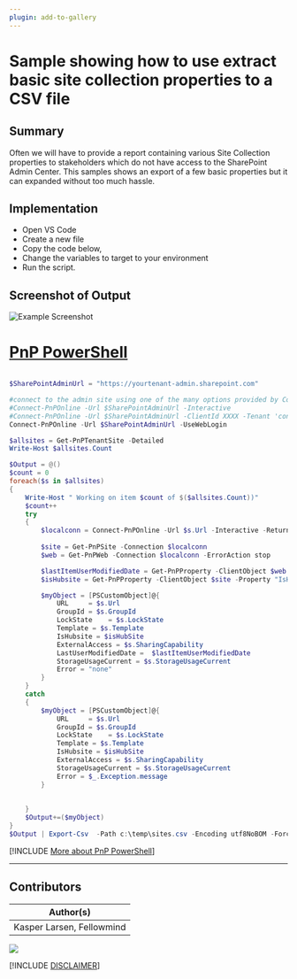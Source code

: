 ```yaml
---
plugin: add-to-gallery
---
```


# Sample showing how to use extract basic site collection properties to a CSV file

## Summary

Often we will have to provide a report containing various Site Collection properties to stakeholders which do not have access to the SharePoint Admin Center. This samples shows an export of a few basic properties but it can expanded without too much hassle.

## Implementation

- Open VS Code
- Create a new file
- Copy the code below,
- Change the variables to target to your environment
- Run the script.
 
## Screenshot of Output 

![Example Screenshot](assets/preview.png)

# [PnP PowerShell](#tab/pnpps)
```powershell

$SharePointAdminUrl = "https://yourtenant-admin.sharepoint.com"

#connect to the admin site using one of the many options provided by Connect-PnPOnline
#Connect-PnPOnline -Url $SharePointAdminUrl -Interactive
#Connect-PnPOnline -Url $SharePointAdminUrl -ClientId XXXX -Tenant 'contoso.onmicrosoft.com' -Thumbprint YYYYY
Connect-PnPOnline -Url $SharePointAdminUrl -UseWebLogin

$allsites = Get-PnPTenantSite -Detailed 
Write-Host $allsites.Count

$Output = @()
$count = 0
foreach($s in $allsites)
{
    Write-Host " Working on item $count of $($allsites.Count))"
    $count++
    try 
    {
        $localconn = Connect-PnPOnline -Url $s.Url -Interactive -ReturnConnection
        
        $site = Get-PnPSite -Connection $localconn
        $web = Get-PnPWeb -Connection $localconn -ErrorAction stop

        $lastItemUserModifiedDate = Get-PnPProperty -ClientObject $web -Property "LastItemUserModifiedDate" -Connection $localconn
        $isHubsite = Get-PnPProperty -ClientObject $site -Property "IsHubSite" -Connection $localconn

        $myObject = [PSCustomObject]@{
            URL     = $s.Url
            GroupId = $s.GroupId
            LockState    = $s.LockState
            Template = $s.Template
            IsHubsite = $isHubSite
            ExternalAccess = $s.SharingCapability
            LastUserModifiedDate =  $lastItemUserModifiedDate
            StorageUsageCurrent = $s.StorageUsageCurrent 
            Error = "none"
        }        
    }
    catch 
    {
        $myObject = [PSCustomObject]@{
            URL     = $s.Url
            GroupId = $s.GroupId
            LockState    = $s.LockState
            Template = $s.Template
            IsHubsite = $isHubSite
            ExternalAccess = $s.SharingCapability
            StorageUsageCurrent = $s.StorageUsageCurrent
            Error = $_.Exception.message
        }
    
        
    }
    $Output+=($myObject)
}
$Output | Export-Csv  -Path c:\temp\sites.csv -Encoding utf8NoBOM -Force  -Delimiter "|"


```
[!INCLUDE [More about PnP PowerShell](../../docfx/includes/MORE-PNPPS.md)]
***

## Contributors

| Author(s) |
|-----------|
| Kasper Larsen, Fellowmind|


<img src="https://m365-visitor-stats.azurewebsites.net/script-samples/scripts/spo-export-basic-sitecollection-info?labelText=Visitors" class="img-visitor" aria-hidden="true" />


[!INCLUDE [DISCLAIMER](../../docfx/includes/DISCLAIMER.md)]
